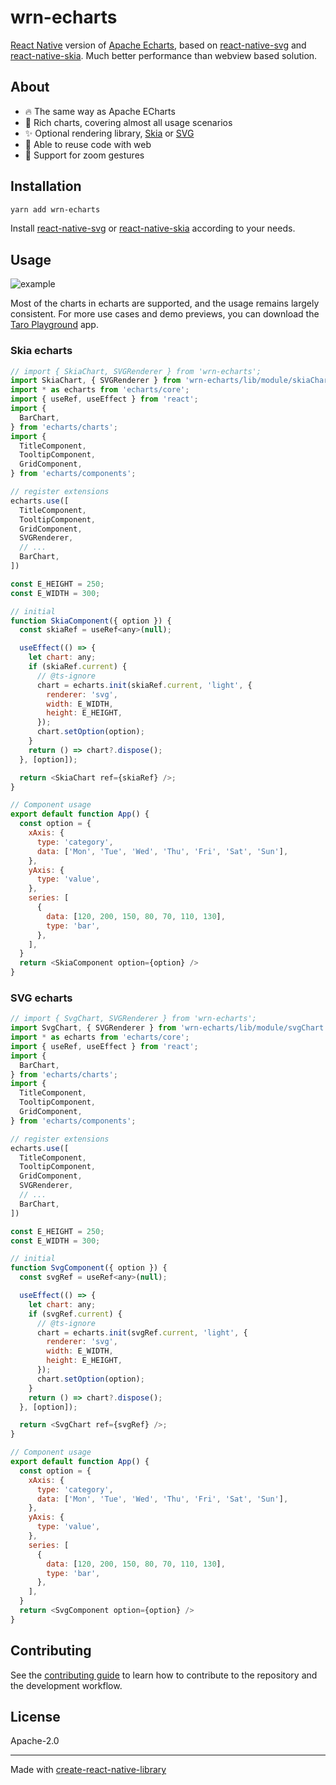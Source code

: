 # wrn-echarts

[React Native](https://reactnative.dev/) version of [Apache Echarts](https://github.com/apache/echarts), based on [react-native-svg](https://github.com/software-mansion/react-native-svg) and [react-native-skia](https://github.com/shopify/react-native-skia). Much better performance than webview based solution.

## About

* 🔥 The same way as Apache ECharts
* 🎨 Rich charts, covering almost all usage scenarios
* ✨ Optional rendering library, [Skia](https://github.com/shopify/react-native-skia) or [SVG](https://github.com/software-mansion/react-native-svg)
* 🚀 Able to reuse code with web
* 📱 Support for zoom gestures

## Installation

```sh
yarn add wrn-echarts
```

Install [react-native-svg](https://github.com/software-mansion/react-native-svg#installation) or [react-native-skia](https://shopify.github.io/react-native-skia/docs/getting-started/installation/) according to your needs.

## Usage

![example](https://raw.githubusercontent.com/wuba/wrn-echarts/main/screenshots/example.jpg)

Most of the charts in echarts are supported, and the usage remains largely consistent. For more use cases and demo previews, you can download the [Taro Playground](https://github.com/wuba/taro-playground) app.

### Skia echarts
```js
// import { SkiaChart, SVGRenderer } from 'wrn-echarts';
import SkiaChart, { SVGRenderer } from 'wrn-echarts/lib/module/skiaChart';
import * as echarts from 'echarts/core';
import { useRef, useEffect } from 'react';
import {
  BarChart,
} from 'echarts/charts';
import {
  TitleComponent,
  TooltipComponent,
  GridComponent,
} from 'echarts/components';

// register extensions
echarts.use([
  TitleComponent,
  TooltipComponent,
  GridComponent,
  SVGRenderer,
  // ...
  BarChart,
])

const E_HEIGHT = 250;
const E_WIDTH = 300;

// initial
function SkiaComponent({ option }) {
  const skiaRef = useRef<any>(null);

  useEffect(() => {
    let chart: any;
    if (skiaRef.current) {
      // @ts-ignore
      chart = echarts.init(skiaRef.current, 'light', {
        renderer: 'svg',
        width: E_WIDTH,
        height: E_HEIGHT,
      });
      chart.setOption(option);
    }
    return () => chart?.dispose();
  }, [option]);

  return <SkiaChart ref={skiaRef} />;
}

// Component usage
export default function App() {
  const option = {
    xAxis: {
      type: 'category',
      data: ['Mon', 'Tue', 'Wed', 'Thu', 'Fri', 'Sat', 'Sun'],
    },
    yAxis: {
      type: 'value',
    },
    series: [
      {
        data: [120, 200, 150, 80, 70, 110, 130],
        type: 'bar',
      },
    ],
  }
  return <SkiaComponent option={option} />
}
```

### SVG echarts
```js
// import { SvgChart, SVGRenderer } from 'wrn-echarts';
import SvgChart, { SVGRenderer } from 'wrn-echarts/lib/module/svgChart';
import * as echarts from 'echarts/core';
import { useRef, useEffect } from 'react';
import {
  BarChart,
} from 'echarts/charts';
import {
  TitleComponent,
  TooltipComponent,
  GridComponent,
} from 'echarts/components';

// register extensions
echarts.use([
  TitleComponent,
  TooltipComponent,
  GridComponent,
  SVGRenderer,
  // ...
  BarChart,
])

const E_HEIGHT = 250;
const E_WIDTH = 300;

// initial
function SvgComponent({ option }) {
  const svgRef = useRef<any>(null);

  useEffect(() => {
    let chart: any;
    if (svgRef.current) {
      // @ts-ignore
      chart = echarts.init(svgRef.current, 'light', {
        renderer: 'svg',
        width: E_WIDTH,
        height: E_HEIGHT,
      });
      chart.setOption(option);
    }
    return () => chart?.dispose();
  }, [option]);

  return <SvgChart ref={svgRef} />;
}

// Component usage
export default function App() {
  const option = {
    xAxis: {
      type: 'category',
      data: ['Mon', 'Tue', 'Wed', 'Thu', 'Fri', 'Sat', 'Sun'],
    },
    yAxis: {
      type: 'value',
    },
    series: [
      {
        data: [120, 200, 150, 80, 70, 110, 130],
        type: 'bar',
      },
    ],
  }
  return <SvgComponent option={option} />
}
```
## Contributing

See the [contributing guide](CONTRIBUTING.md) to learn how to contribute to the repository and the development workflow.

## License

Apache-2.0

---

Made with [create-react-native-library](https://github.com/callstack/react-native-builder-bob)
